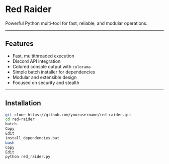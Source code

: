 # Red Raider

Powerful Python multi-tool for fast, reliable, and modular operations.

---

## Features

- Fast, multithreaded execution  
- Discord API integration  
- Colored console output with `colorama`  
- Simple batch installer for dependencies  
- Modular and extensible design  
- Focused on security and stealth

---

## Installation

```bash
git clone https://github.com/yourusername/red-raider.git
cd red-raider
batch
Copy
Edit
install_dependencies.bat
bash
Copy
Edit
python red_raider.py
